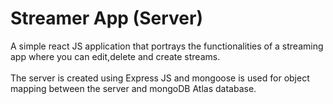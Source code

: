 # Streamer App (Server)

A simple react JS application that portrays the functionalities of a streaming app where you can edit,delete and create streams.
<br/>
<br/>
The server is created using Express JS and mongoose is used for object mapping between the server and mongoDB Atlas database.
